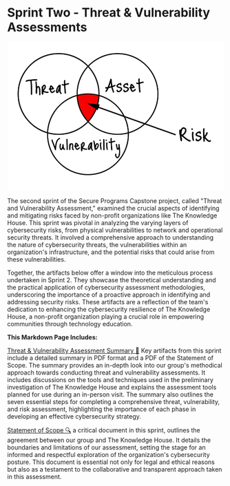 # Sprint Two - Threat & Vulnerability Assessments
![Threat & Assessment Picture](https://github.com/janepierresgithub/TKHSecureProgramCapstoneProject/blob/main/tvlogo.png)

The second sprint of the Secure Programs Capstone project, called "Threat and Vulnerability Assessment," examined the crucial aspects of identifying and mitigating risks faced by non-profit organizations like The Knowledge House. This sprint was pivotal in analyzing the varying layers of cybersecurity risks, from physical vulnerabilities to network and operational security threats. It involved a comprehensive approach to understanding the nature of cybersecurity threats, the vulnerabilities within an organization's infrastructure, and the potential risks that could arise from these vulnerabilities.

Together, the artifacts below offer a window into the meticulous process undertaken in Sprint 2. They showcase the theoretical understanding and the practical application of cybersecurity assessment methodologies, underscoring the importance of a proactive approach in identifying and addressing security risks. These artifacts are a reflection of the team's dedication to enhancing the cybersecurity resilience of The Knowledge House, a non-profit organization playing a crucial role in empowering communities through technology education.

**This Markdown Page Includes:**

[Threat & Vulnerability Assessment Summary 📃](https://github.com/janepierresgithub/TKHSecureProgramCapstoneProject/blob/main/secure_programs_sprint_summary.pdf) Key artifacts from this sprint include a detailed summary in PDF format and a PDF of the Statement of Scope. The summary provides an in-depth look into our group's methodical approach towards conducting threat and vulnerability assessments. It includes discussions on the tools and techniques used in the preliminary investigation of The Knowledge House and explains the assessment tools planned for use during an in-person visit. The summary also outlines the seven essential steps for completing a comprehensive threat, vulnerability, and risk assessment, highlighting the importance of each phase in developing an effective cybersecurity strategy.

[Statement of Scope 🔍](https://github.com/janepierresgithub/TKHSecureProgramCapstoneProject/blob/main/statementofscope.pdf) a critical document in this sprint, outlines the agreement between our group and The Knowledge House. It details the boundaries and limitations of our assessment, setting the stage for an informed and respectful exploration of the organization's cybersecurity posture. This document is essential not only for legal and ethical reasons but also as a testament to the collaborative and transparent approach taken in this assessment.


